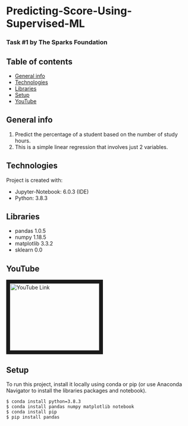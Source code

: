 # Predicting-Score-Using-Supervised-ML
### Task #1 by The Sparks Foundation

## Table of contents
* [General info](#general-info)
* [Technologies](#technologies)
* [Libraries](#libraries)
* [Setup](#setup)
* [YouTube](#youtube)

## General info
1. Predict the percentage of a student based on the number of study hours.
2. This is a simple linear regression that involves just 2 variables.
	
## Technologies
Project is created with:
* Jupyter-Notebook: 6.0.3 (IDE) 
* Python: 3.8.3

## Libraries
* pandas 1.0.5
* numpy 1.18.5
* matplotlib 3.3.2
* sklearn 0.0
  
## YouTube
<a href="http://www.youtube.com/watch?feature=player_embedded&v=YOUTUBE_VIDEO_ID_HERE" target="_blank">
<img src="https://www.google.com/url?sa=i&url=https%3A%2F%2Fsg.linkedin.com%2Fcompany%2Fthe-sparks-foundation&psig=AOvVaw3l2YdwQhQu-NhV1aZdXO9P&ust=1612634907075000&source=images&cd=vfe&ved=0CAIQjRxqFwoTCNDT7q2r0-4CFQAAAAAdAAAAABAD" alt="YouTube Link" width="240" height="180" border="10"/></a>

## Setup
To run this project, install it locally using conda or pip (or use Anaconda Navigator to install the libraries packages and notebook).

```
$ conda install python=3.8.3
$ conda install pandas numpy matplotlib notebook
$ conda install pip
$ pip install pandas

